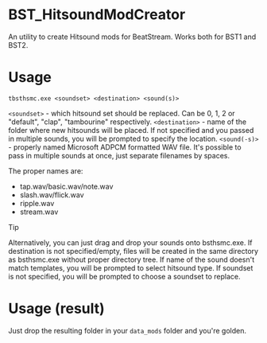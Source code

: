 # BST_HitsoundModCreator
An utility to create Hitsound mods for BeatStream.
Works both for BST1 and BST2.

# Usage
`tbsthsmc.exe <soundset> <destination> <sound(s)>`

`<soundset>` - which hitsound set should be replaced. Can be 0, 1, 2 or "default", "clap", "tambourine" respectively.
`<destination>` - name of the folder where new hitsounds will be placed. If not specified and you passed in multiple sounds, you will be prompted to specify the location.
`<sound(-s)>` - properly named Microsoft ADPCM formatted WAV file. It's possible to pass in multiple sounds at once, just separate filenames by spaces.

The proper names are:

- tap.wav/basic.wav/note.wav
- slash.wav/flick.wav
- ripple.wav
- stream.wav

> [!TIP]
> Alternatively, you can just drag and drop your sounds onto bsthsmc.exe.
> If destination is not specified/empty, files will be created in the same directory as bsthsmc.exe without proper directory tree.
> If name of the sound doesn't match templates, you will be prompted to select hitsound type.
> If soundset is not specified, you will be prompted to choose a soundset to replace.

# Usage (result)
Just drop the resulting folder in your `data_mods` folder and you're golden.